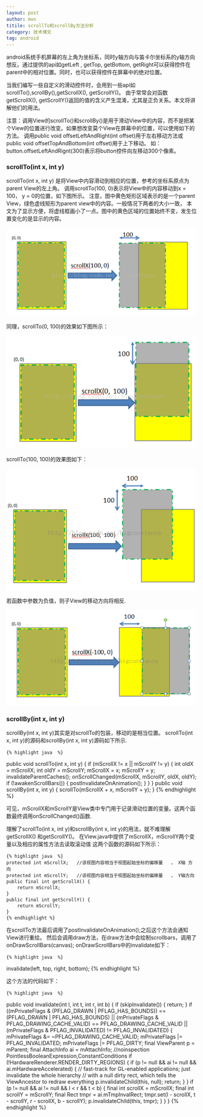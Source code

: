 ```yaml
---
layout: post
author: mxn
titile: scrollTo和scrollBy方法分析
category: 技术博文
tag: android
---
```


android系统手机屏幕的左上角为坐标系，同时y轴方向与笛卡尔坐标系的y轴方向想反。通过提供的api如getLeft , getTop, getBottom,
getRight可以获得控件在parent中的相对位置。同时，也可以获得控件在屏幕中的绝对位置。

当我们编写一些自定义的滑动控件时，会用到一些api如scrollTo(),scrollBy(),getScrollX(), getScrollY()。
由于常常会对函数getScrollX(), getScrollY()返回的值的含义产生混淆，尤其是正负关系。本文将讲解他们的用法。

注意：调用View的scrollTo()和scrollBy()是用于滑动View中的内容，而不是把某个View的位置进行改变。如果想改变莫个View在屏幕中的位置，可以使用如下的方法。
调用public void offsetLeftAndRight(int offset)用于左右移动方法或public void offsetTopAndBottom(int offset)用于上下移动。
如：button.offsetLeftAndRignt(300)表示将button控件向左移动300个像素。


<!-- more -->

### scrollTo(int x, int y)

scrollTo(int x, int y) 是将View中内容滑动到相应的位置，参考的坐标系原点为parent View的左上角。
调用scrollTo(100, 0)表示将View中的内容移动到x = 100， y = 0的位置，如下图所示。
注意，图中黄色矩形区域表示的是一个parent View，绿色虚线矩形为parent view中的内容。一般情况下两者的大小一致，
本文为了显示方便，将虚线框画小了一点。图中的黄色区域的位置始终不变，发生位置变化的是显示的内容。

![](https://raw.githubusercontent.com/mxn21/mxn21.github.io/master/public/img/img38.png)

同理，scrollTo(0, 100)的效果如下图所示：

![](https://raw.githubusercontent.com/mxn21/mxn21.github.io/master/public/img/img39.png)

scrollTo(100, 100)的效果图如下：

![](https://raw.githubusercontent.com/mxn21/mxn21.github.io/master/public/img/img40.png)

若函数中参数为负值，则子View的移动方向将相反.

![](https://raw.githubusercontent.com/mxn21/mxn21.github.io/master/public/img/img41.png)

### scrollBy(int x, int y)

scrollBy(int x, int y)其实是对scrollTo的包装，移动的是相当位置。 scrollTo(int x, int y)的源码和scrollBy(int x, int y)源码如下所示.

    {% highlight java  %}
public void scrollTo(int x, int y) {
    if (mScrollX != x || mScrollY != y) {
        int oldX = mScrollX;
        int oldY = mScrollY;
        mScrollX = x;
        mScrollY = y;
        invalidateParentCaches();
        onScrollChanged(mScrollX, mScrollY, oldX, oldY);
        if (!awakenScrollBars()) {
            postInvalidateOnAnimation();
        }
    }
}
public void scrollBy(int x, int y) { scrollTo(mScrollX + x, mScrollY + y); }
    {% endhighlight %}


可见，mScrollX和mScrollY是View类中专门用于记录滑动位置的变量。这两个函数最终调用onScrollChanged()函数.

理解了scrollTo(int x, int y)和scrollBy(int x, int y)的用法，就不难理解getScrollX() 和getScrollY()。
在View.java中提供了mScrollX，mScrollY两个变量以及相应的属性方法去读取滚动值
这两个函数的源码如下所示：

    {% highlight java  %}
    protected int mScrollX;   //该视图内容相当于视图起始坐标的偏移量   ， X轴 方向
    protected int mScrollY;   //该视图内容相当于视图起始坐标的偏移量   ， Y轴方向
    public final int getScrollX() {
        return mScrollX;
    }
    public final int getScrollY() {
        return mScrollY;
    }
    {% endhighlight %}

在scrollTo方法最后调用了postInvalidateOnAnimation();之后这个方法会通知View进行重绘。
然后会调用draw方法，在draw方法中会绘制scrollbars，调用了onDrawScrollBars(canvas);
onDrawScrollBars中的invalidate如下：

    {% highlight java  %}
invalidate(left, top, right, bottom);
    {% endhighlight %}

这个方法的代码如下：

    {% highlight java  %}
public void invalidate(int l, int t, int r, int b) {
       if (skipInvalidate()) {
           return;
       }
       if ((mPrivateFlags & (PFLAG_DRAWN | PFLAG_HAS_BOUNDS)) == (PFLAG_DRAWN | PFLAG_HAS_BOUNDS) ||
               (mPrivateFlags & PFLAG_DRAWING_CACHE_VALID) == PFLAG_DRAWING_CACHE_VALID ||
               (mPrivateFlags & PFLAG_INVALIDATED) != PFLAG_INVALIDATED) {
           mPrivateFlags &= ~PFLAG_DRAWING_CACHE_VALID;
           mPrivateFlags |= PFLAG_INVALIDATED;
           mPrivateFlags |= PFLAG_DIRTY;
           final ViewParent p = mParent;
           final AttachInfo ai = mAttachInfo;
           //noinspection PointlessBooleanExpression,ConstantConditions
           if (!HardwareRenderer.RENDER_DIRTY_REGIONS) {
               if (p != null && ai != null && ai.mHardwareAccelerated) {
                   // fast-track for GL-enabled applications; just invalidate the whole hierarchy
                   // with a null dirty rect, which tells the ViewAncestor to redraw everything
                   p.invalidateChild(this, null);
                   return;
               }
           }
           if (p != null && ai != null && l < r && t < b) {
               final int scrollX = mScrollX;
               final int scrollY = mScrollY;
               final Rect tmpr = ai.mTmpInvalRect;
               tmpr.set(l - scrollX, t - scrollY, r - scrollX, b - scrollY);
               p.invalidateChild(this, tmpr);
           }
       }
   }
       {% endhighlight %}
       


